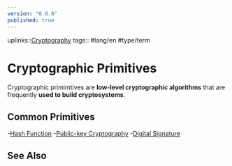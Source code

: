 ```yaml
---
version: "0.0.0"
published: true
---
```

uplinks::[Cryptography](./Cryptography.md)
tags:: #lang/en #type/term 
# Cryptographic Primitives
Cryptographic primimtives are **low-level cryptographic algorithms** that are frequently **used to build cryptosystems**.

## Common Primitives
-[Hash Function](./Hash%20Function.md)
-[Public-key Cryptography](./Public-key%20Cryptography.md)
-[Digital Signature](./Digital%20Signature.md)

## See Also
